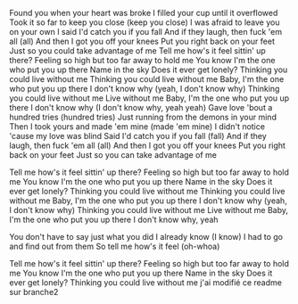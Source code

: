 Found you when your heart was broke
I filled your cup until it overflowed
Took it so far to keep you close (keep you close)
I was afraid to leave you on your own
I said I'd catch you if you fall
And if they laugh, then fuck 'em all (all)
And then I got you off your knees
Put you right back on your feet
Just so you could take advantage of me
Tell me how's it feel sittin' up there?
Feeling so high but too far away to hold me
You know I'm the one who put you up there
Name in the sky
Does it ever get lonely?
Thinking you could live without me
Thinking you could live without me
Baby, I'm the one who put you up there
I don't know why (yeah, I don't know why)
Thinking you could live without me
Live without me
Baby, I'm the one who put you up there
I don't know why (I don't know why, yeah yeah)
Gave love 'bout a hundred tries (hundred tries)
Just running from the demons in your mind
Then I took yours and made 'em mine (made 'em mine)
I didn't notice 'cause my love was blind
Said I'd catch you if you fall (fall)
And if they laugh, then fuck 'em all (all)
And then I got you off your knees
Put you right back on your feet
Just so you can take advantage of me

Tell me how's it feel sittin' up there?
Feeling so high but too far away to hold me
You know I'm the one who put you up there
Name in the sky
Does it ever get lonely?
Thinking you could live without me
Thinking you could live without me
Baby, I'm the one who put you up there
I don't know why (yeah, I don't know why)
Thinking you could live without me
Live without me
Baby, I'm the one who put you up there
I don't know why, yeah

You don't have to say just what you did
I already know (I know)
I had to go and find out from them
So tell me how's it feel (oh-whoa)

Tell me how's it feel sittin' up there?
Feeling so high but too far away to hold me
You know I'm the one who put you up there
Name in the sky
Does it ever get lonely?
Thinking you could live without me
j'ai modifié ce readme sur branche2
